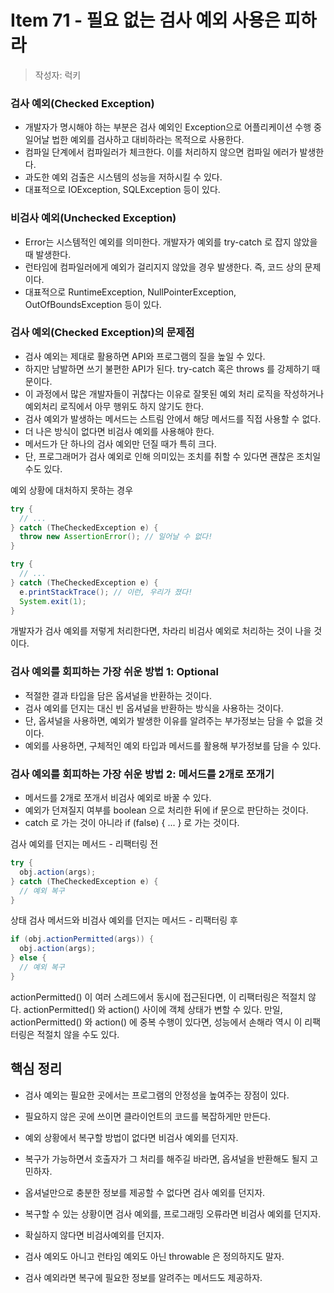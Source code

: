 # Item 71 - 필요 없는 검사 예외 사용은 피하라

> 작성자: 럭키

### 검사 예외(Checked Exception)
- 개발자가 명시해야 하는 부분은 검사 예외인 Exception으로 어플리케이션 수행 중 일어날 법한 예외를 검사하고 대비하라는 목적으로 사용한다.
- 컴파일 단계에서 컴파일러가 체크한다. 이를 처리하지 않으면 컴파일 에러가 발생한다.
- 과도한 예외 검출은 시스템의 성능을 저하시킬 수 있다.
- 대표적으로 IOException, SQLException 등이 있다.

### 비검사 예외(Unchecked Exception)
- Error는 시스템적인 예외를 의미한다. 개발자가 예외를 try-catch 로 잡지 않았을 때 발생한다.
- 런타임에 컴파일러에게 예외가 걸리지지 않았을 경우 발생한다. 즉, 코드 상의 문제이다.
- 대표적으로 RuntimeException, NullPointerException, OutOfBoundsException 등이 있다.

### 검사 예외(Checked Exception)의 문제점

- 검사 예외는 제대로 활용하면 API와 프로그램의 질을 높일 수 있다.
- 하지만 남발하면 쓰기 불편한 API가 된다. try-catch 혹은 throws 를 강제하기 때문이다.
- 이 과정에서 많은 개발자들이 귀찮다는 이유로 잘못된 예외 처리 로직을 작성하거나 예외처리 로직에서 아무 행위도 하지 않기도 한다.
- 검사 예외가 발생하는 메서드는 스트림 안에서 해당 메서드를 직접 사용할 수 없다.
- 더 나은 방식이 없다면 비검사 예외를 사용해야 한다.
- 메서드가 단 하나의 검사 예외만 던질 때가 특히 크다.
- 단, 프로그래머가 검사 예외로 인해 의미있는 조치를 취할 수 있다면 괜찮은 조치일 수도 있다.

예외 상황에 대처하지 못하는 경우
```java
try {
  // ...
} catch (TheCheckedException e) {
  throw new AssertionError(); // 일어날 수 없다!
}

try {
  // ...
} catch (TheCheckedException e) {
  e.printStackTrace(); // 이런, 우리가 졌다!
  System.exit(1);
}
```

개발자가 검사 예외를 저렇게 처리한다면, 차라리 비검사 예외로 처리하는 것이 나을 것이다.

### 검사 예외를 회피하는 가장 쉬운 방법 1: Optional

- 적절한 결과 타입을 담은 옵셔널을 반환하는 것이다.
- 검사 예외를 던지는 대신 빈 옵셔널을 반환하는 방식을 사용하는 것이다.
- 단, 옵셔널을 사용하면, 예외가 발생한 이유를 알려주는 부가정보는 담을 수 없을 것이다.
- 예외를 사용하면, 구체적인 예외 타입과 메서드를 활용해 부가정보를 담을 수 있다.

### 검사 예외를 회피하는 가장 쉬운 방법 2: 메서드를 2개로 쪼개기

- 메서드를 2개로 쪼개서 비검사 예외로 바꿀 수 있다.
- 예외가 던져질지 여부를 boolean 으로 처리한 뒤에 if 문으로 판단하는 것이다.
- catch 로 가는 것이 아니라 if (false) { ... } 로 가는 것이다.

검사 예외를 던지는 메서드 - 리팩터링 전
```java
try {
  obj.action(args);
} catch (TheCheckedException e) {
  // 예외 복구
}
```

상태 검사 메서드와 비검사 예외를 던지는 메서드 - 리팩터링 후
```java
if (obj.actionPermitted(args)) {
  obj.action(args);
} else {
  // 예외 복구
}
```

actionPermitted() 이 여러 스레드에서 동시에 접근된다면, 이 리팩터링은 적절치 않다.
actionPermitted() 와 action() 사이에 객체 상태가 변할 수 있다.
만일, actionPermitted() 와 action() 에 중복 수행이 있다면, 성능에서 손해라 역시 이 리팩터링은 적절치 않을 수도 있다.

## 핵심 정리
- 검사 예외는 필요한 곳에서는 프로그램의 안정성을 높여주는 장점이 있다.
- 필요하지 않은 곳에 쓰이면 클라이언트의 코드를 복잡하게만 만든다.
- 예외 상황에서 복구할 방법이 없다면 비검사 예외를 던지자.
- 복구가 가능하면서 호출자가 그 처리를 해주길 바라면, 옵셔널을 반환해도 될지 고민하자.
- 옵셔널만으로 충분한 정보를 제공할 수 없다면 검사 예외를 던지자.

- 복구할 수 있는 상황이면 검사 예외를, 프로그래밍 오류라면 비검사 예외를 던지자.
- 확실하지 않다면 비검사예외를 던지자. 
- 검사 예외도 아니고 런타임 예외도 아닌 throwable 은 정의하지도 말자. 
- 검사 예외라면 복구에 필요한 정보를 알려주는 메서드도 제공하자.